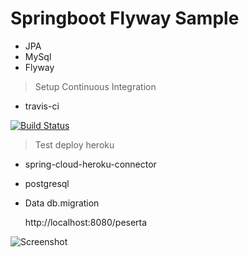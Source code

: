 

# Springboot Flyway Sample  # 

 - JPA
 - MySql
 - Flyway


> Setup Continuous Integration
  - travis-ci

  [![Build Status](https://travis-ci.org/dihardmg/flyway-springboot.svg?branch=master)](https://travis-ci.org/dihardmg/flyway-springboot)


>Test deploy heroku
 - spring-cloud-heroku-connector
 - postgresql
 - Data db.migration




    http://localhost:8080/peserta



 ![Screenshot](https://image.prntscr.com/image/2lFlGQiPQWW143Dr0gBafQ.png)
